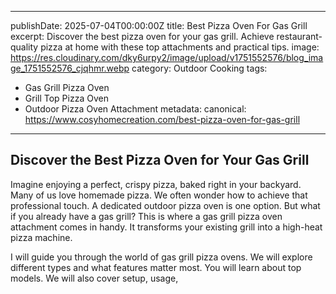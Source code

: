
---
publishDate: 2025-07-04T00:00:00Z
title: Best Pizza Oven For Gas Grill
excerpt: Discover the best pizza oven for your gas grill. Achieve restaurant-quality pizza at home with these top attachments and practical tips.
image: https://res.cloudinary.com/dky6urpy2/image/upload/v1751552576/blog_image_1751552576_cjqhmr.webp
category: Outdoor Cooking
tags:
  - Gas Grill Pizza Oven
  - Grill Top Pizza Oven
  - Outdoor Pizza Oven Attachment
metadata:
  canonical: https://www.cosyhomecreation.com/best-pizza-oven-for-gas-grill
---

## Discover the Best Pizza Oven for Your Gas Grill

Imagine enjoying a perfect, crispy pizza, baked right in your backyard. Many of us love homemade pizza. We often wonder how to achieve that professional touch. A dedicated outdoor pizza oven is one option. But what if you already have a gas grill? This is where a gas grill pizza oven attachment comes in handy. It transforms your existing grill into a high-heat pizza machine.

I will guide you through the world of gas grill pizza ovens. We will explore different types and what features matter most. You will learn about top models. We will also cover setup, usage,